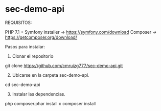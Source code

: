 # sec-demo-api
REQUISITOS:

PHP 7.1 + 
Symfony installer -> https://symfony.com/download
Composer -> https://getcomposer.org/download/

Pasos para instalar:

1. Clonar el repositorio

git clone https://github.com/cmruizg777/sec-demo-api.git

2. Ubicarse en la carpeta sec-demo-api.

cd sec-demo-api

3. Instalar las dependencias.

php composer.phar install
o
composer install
